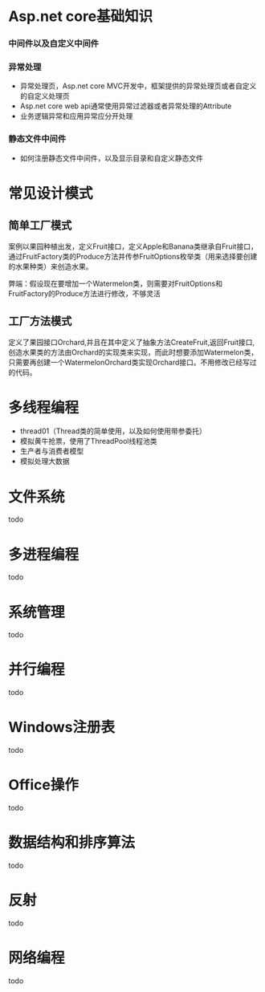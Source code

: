 # Asp.net core基础知识

### 中间件以及自定义中间件

### 异常处理

* 异常处理页，Asp.net core MVC开发中，框架提供的异常处理页或者自定义的自定义处理页
* Asp.net core web api通常使用异常过滤器或者异常处理的Attribute
* 业务逻辑异常和应用异常应分开处理

### 静态文件中间件

* 如何注册静态文件中间件，以及显示目录和自定义静态文件

# 常见设计模式

## 简单工厂模式

案例以果园种植出发，定义Fruit接口，定义Apple和Banana类继承自Fruit接口，通过FruitFactory类的Produce方法并传参FruitOptions枚举类（用来选择要创建的水果种类）来创造水果。

弊端：假设现在要增加一个Watermelon类，则需要对FruitOptions和FruitFactory的Produce方法进行修改，不够灵活

## 工厂方法模式

定义了果园接口Orchard,并且在其中定义了抽象方法CreateFruit,返回Fruit接口,创造水果类的方法由Orchard的实现类来实现，而此时想要添加Watermelon类，只需要再创建一个WatermelonOrchard类实现Orchard接口。不用修改已经写过的代码。

# 多线程编程

* thread01（Thread类的简单使用，以及如何使用带参委托）
* 模拟黄牛抢票，使用了ThreadPool线程池类
* 生产者与消费者模型 
* 模拟处理大数据

# 文件系统

todo

# 多进程编程

todo

# 系统管理

todo

# 并行编程

todo

# Windows注册表

todo

# Office操作

todo

# 数据结构和排序算法

todo

# 反射

todo

# 网络编程

todo



